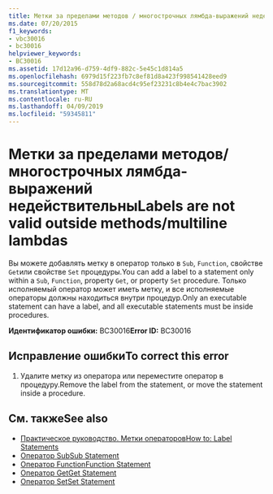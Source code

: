 ```yaml
---
title: Метки за пределами методов / многострочных лямбда-выражений недействительны
ms.date: 07/20/2015
f1_keywords:
- vbc30016
- bc30016
helpviewer_keywords:
- BC30016
ms.assetid: 17d12a96-d759-4df9-882c-5e45c1d814a5
ms.openlocfilehash: 6979d15f223fb7c8ef81d8a423f998541428eed9
ms.sourcegitcommit: 558d78d2a68acd4c95ef23231c8b4e4c7bac3902
ms.translationtype: MT
ms.contentlocale: ru-RU
ms.lasthandoff: 04/09/2019
ms.locfileid: "59345811"
---
```

# <a name="labels-are-not-valid-outside-methodsmultiline-lambdas"></a><span data-ttu-id="4afa4-102">Метки за пределами методов/многострочных лямбда-выражений недействительны</span><span class="sxs-lookup"><span data-stu-id="4afa4-102">Labels are not valid outside methods/multiline lambdas</span></span>
<span data-ttu-id="4afa4-103">Вы можете добавлять метку в оператор только в `Sub`, `Function`, свойстве `Get`или свойстве `Set` процедуры.</span><span class="sxs-lookup"><span data-stu-id="4afa4-103">You can add a label to a statement only within a `Sub`, `Function`, property `Get`, or property `Set` procedure.</span></span> <span data-ttu-id="4afa4-104">Только исполняемый оператор может иметь метку, и все исполняемые операторы должны находиться внутри процедур.</span><span class="sxs-lookup"><span data-stu-id="4afa4-104">Only an executable statement can have a label, and all executable statements must be inside procedures.</span></span>  
  
 <span data-ttu-id="4afa4-105">**Идентификатор ошибки:** BC30016</span><span class="sxs-lookup"><span data-stu-id="4afa4-105">**Error ID:** BC30016</span></span>  
  
## <a name="to-correct-this-error"></a><span data-ttu-id="4afa4-106">Исправление ошибки</span><span class="sxs-lookup"><span data-stu-id="4afa4-106">To correct this error</span></span>  
  
1. <span data-ttu-id="4afa4-107">Удалите метку из оператора или переместите оператор в процедуру.</span><span class="sxs-lookup"><span data-stu-id="4afa4-107">Remove the label from the statement, or move the statement inside a procedure.</span></span>  
  
## <a name="see-also"></a><span data-ttu-id="4afa4-108">См. также</span><span class="sxs-lookup"><span data-stu-id="4afa4-108">See also</span></span>

- [<span data-ttu-id="4afa4-109">Практическое руководство. Метки операторов</span><span class="sxs-lookup"><span data-stu-id="4afa4-109">How to: Label Statements</span></span>](../../visual-basic/programming-guide/program-structure/how-to-label-statements.md)
- [<span data-ttu-id="4afa4-110">Оператор Sub</span><span class="sxs-lookup"><span data-stu-id="4afa4-110">Sub Statement</span></span>](../../visual-basic/language-reference/statements/sub-statement.md)
- [<span data-ttu-id="4afa4-111">Оператор Function</span><span class="sxs-lookup"><span data-stu-id="4afa4-111">Function Statement</span></span>](../../visual-basic/language-reference/statements/function-statement.md)
- [<span data-ttu-id="4afa4-112">Оператор Get</span><span class="sxs-lookup"><span data-stu-id="4afa4-112">Get Statement</span></span>](../../visual-basic/language-reference/statements/get-statement.md)
- [<span data-ttu-id="4afa4-113">Оператор Set</span><span class="sxs-lookup"><span data-stu-id="4afa4-113">Set Statement</span></span>](../../visual-basic/language-reference/statements/set-statement.md)
